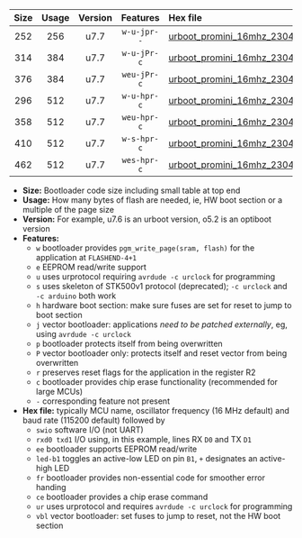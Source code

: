 |Size|Usage|Version|Features|Hex file|
|:-:|:-:|:-:|:-:|:--|
|252|256|u7.7|`w-u-jpr--`|[urboot_promini_16mhz_230400bps_swio_rxd0_txd1_led+b5_ur_vbl.hex](https://raw.githubusercontent.com/stefanrueger/urboot.hex/main/boards/promini/fcpu_16mhz/230400_bps/urboot_promini_16mhz_230400bps_swio_rxd0_txd1_led+b5_ur_vbl.hex)|
|314|384|u7.7|`w-u-jPr-c`|[urboot_promini_16mhz_230400bps_swio_rxd0_txd1_led+b5_fr_ce_ur_vbl.hex](https://raw.githubusercontent.com/stefanrueger/urboot.hex/main/boards/promini/fcpu_16mhz/230400_bps/urboot_promini_16mhz_230400bps_swio_rxd0_txd1_led+b5_fr_ce_ur_vbl.hex)|
|376|384|u7.7|`weu-jPr-c`|[urboot_promini_16mhz_230400bps_swio_rxd0_txd1_ee_led+b5_fr_ce_ur_vbl.hex](https://raw.githubusercontent.com/stefanrueger/urboot.hex/main/boards/promini/fcpu_16mhz/230400_bps/urboot_promini_16mhz_230400bps_swio_rxd0_txd1_ee_led+b5_fr_ce_ur_vbl.hex)|
|296|512|u7.7|`w-u-hpr-c`|[urboot_promini_16mhz_230400bps_swio_rxd0_txd1_led+b5_fr_ce_ur.hex](https://raw.githubusercontent.com/stefanrueger/urboot.hex/main/boards/promini/fcpu_16mhz/230400_bps/urboot_promini_16mhz_230400bps_swio_rxd0_txd1_led+b5_fr_ce_ur.hex)|
|358|512|u7.7|`weu-hpr-c`|[urboot_promini_16mhz_230400bps_swio_rxd0_txd1_ee_led+b5_fr_ce_ur.hex](https://raw.githubusercontent.com/stefanrueger/urboot.hex/main/boards/promini/fcpu_16mhz/230400_bps/urboot_promini_16mhz_230400bps_swio_rxd0_txd1_ee_led+b5_fr_ce_ur.hex)|
|410|512|u7.7|`w-s-hpr-c`|[urboot_promini_16mhz_230400bps_swio_rxd0_txd1_led+b5_fr_ce.hex](https://raw.githubusercontent.com/stefanrueger/urboot.hex/main/boards/promini/fcpu_16mhz/230400_bps/urboot_promini_16mhz_230400bps_swio_rxd0_txd1_led+b5_fr_ce.hex)|
|462|512|u7.7|`wes-hpr-c`|[urboot_promini_16mhz_230400bps_swio_rxd0_txd1_ee_led+b5_fr_ce.hex](https://raw.githubusercontent.com/stefanrueger/urboot.hex/main/boards/promini/fcpu_16mhz/230400_bps/urboot_promini_16mhz_230400bps_swio_rxd0_txd1_ee_led+b5_fr_ce.hex)|

- **Size:** Bootloader code size including small table at top end
- **Usage:** How many bytes of flash are needed, ie, HW boot section or a multiple of the page size
- **Version:** For example, u7.6 is an urboot version, o5.2 is an optiboot version
- **Features:**
  + `w` bootloader provides `pgm_write_page(sram, flash)` for the application at `FLASHEND-4+1`
  + `e` EEPROM read/write support
  + `u` uses urprotocol requiring `avrdude -c urclock` for programming
  + `s` uses skeleton of STK500v1 protocol (deprecated); `-c urclock` and `-c arduino` both work
  + `h` hardware boot section: make sure fuses are set for reset to jump to boot section
  + `j` vector bootloader: applications *need to be patched externally*, eg, using `avrdude -c urclock`
  + `p` bootloader protects itself from being overwritten
  + `P` vector bootloader only: protects itself and reset vector from being overwritten
  + `r` preserves reset flags for the application in the register R2
  + `c` bootloader provides chip erase functionality (recommended for large MCUs)
  + `-` corresponding feature not present
- **Hex file:** typically MCU name, oscillator frequency (16 MHz default) and baud rate (115200 default) followed by
  + `swio` software I/O (not UART)
  + `rxd0 txd1` I/O using, in this example, lines RX `D0` and TX `D1`
  + `ee` bootloader supports EEPROM read/write
  + `led-b1` toggles an active-low LED on pin `B1`, `+` designates an active-high LED
  + `fr` bootloader provides non-essential code for smoother error handing
  + `ce` bootloader provides a chip erase command
  + `ur` uses urprotocol and requires `avrdude -c urclock` for programming
  + `vbl` vector bootloader: set fuses to jump to reset, not the HW boot section
